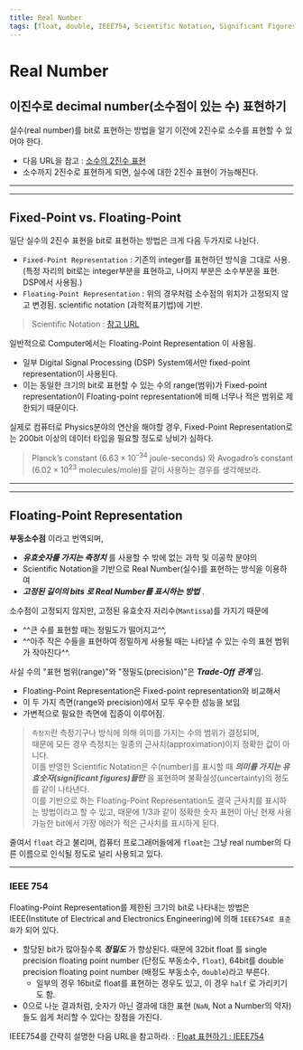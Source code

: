 ```yaml
---
title: Real Number
tags: [float, double, IEEE754, Scientific Notation, Significant Figures]
---
```


# Real Number

## 이진수로 decimal number(소수점이 있는 수) 표현하기

실수(real number)를 bit로 표현하는 방법을 알기 이전에 2진수로 소수를 표현할 수 있어야 한다.

* 다음 URL을 참고 : [소수의 2진수 표현](https://dsaint31.tistory.com/428)
* 소수까지 2진수로 표현하게 되면, 실수에 대한 2진수 표현이 가능해진다. 

---

---

## Fixed-Point vs. Floating-Point

일단 실수의 2진수 표현을 bit로 표현하는 방법은 크게 다음 두가지로 나뉜다.

* `Fixed-Point Representation` : 기존의 integer를 표현하던 방식을 그대로 사용. (특정 자리의 bit로는 integer부분을 표현하고, 나머지 부분은 소수부분을 표현. DSP에서 사용됨.)
* `Floating-Point Representation` : 위의 경우처럼 소수점의 위치가 고정되지 않고 변경됨. scientific notation (과학적표기법)에 기반.

> Scientific Notation : [참고 URL](https://dsaint31.tistory.com/247)

일반적으로 Computer에서는 Floating-Point Representation 이 사용됨.

* 일부 Digital Signal Processing (DSP) System에서만 fixed-point representation이 사용된다. 
* 이는 동일한 크기의 bit로 표현할 수 있는 수의 range(범위)가 Fixed-point representation이 Floating-point representation에 비해 너무나 적은 범위로 제한되기 때문이다.  
  
실제로 컴퓨터로 Physics분야의 연산을 해야할 경우, Fixed-Point Representation로는 200bit 이상의 데이터 타입을 필요할 정도로 낭비가 심하다.

> Planck’s constant ($6.63 × 10^{–34}$ joule-seconds) 와 Avogadro’s constant ($6.02 × 10^{23}$ molecules/mole)를 같이 사용하는 경우를 생각해보라.

---

---

## Floating-Point Representation

**부동소수점** 이라고 번역되며, 

* ***유효숫자를 가지는 측정치*** 를 사용할 수 밖에 없는 과학 및 이공학 분야의 
* Scientific Notation을 기반으로 Real Number(실수)를 표현하는 방식을 이용하여
* ***고정된 길이의 bits 로 Real Number를 표시하는 방법*** .  

소수점이 고정되지 않지만, 고정된 유효숫자 자리수(`Mantissa`)를 가지기 때문에 

* ^^큰 수를 표현할 때는 정밀도가 떨어지고^^, 
* ^^아주 작은 수들을 표현하여 정밀하게 사용될 때는 나타낼 수 있는 수의 표현 범위가 작아진다^^. 
  
사실 수의 "표현 범위(range)"와 "정밀도(precision)"은 ***Trade-Off 관계*** 임.

* Floating-Point Representation은 Fixed-point representation와 비교해서 
* 이 두 가지 측면(range와 precision)에서 모두 우수한 성능을 보임 
* 가변적으로 필요한 측면에 집중이 이루어짐. 

> `측정치`란 측정기구나 방식에 의해 의미를 가지는 수의 범위가 결정되며,  
> 때문에 모든 경우 측정치는 일종의 근사치(approximation)이지 정확한 값이 아니다.  
> 이를 반영한 Scientific Notation은 수(number)를 표시할 때 ***의미를 가지는 유효숫자(significant figures)들만*** 을 표현하며 불확실성(uncertainty)의 정도를 같이 나타낸다.  
> 이를 기반으로 하는 Floating-Point Representation도 결국 근사치를 표시하는 방법이라고 할 수 있고, 때문에 1/3과 같이 정확한 숫자 표현이 아닌 현재 사용가능한 bit에서 가장 에러가 적은 근사치를 표시하게 된다.

줄여서 `float` 라고 불리며, 컴퓨터 프로그래머들에게 `float`는 그냥 real number의 다른 이름으로 인식될 정도로 널리 사용되고 있다.

---

### IEEE 754

Floating-Point Representation를 제한된 크기의 bit로 나타내는 방법은 IEEE(Institute of Electrical and Electronics Engineering)에 의해 `IEEE754로 표준화`가 되어 있다. 

* 할당된 bit가 많아질수록 ***정밀도*** 가 향상된다. 때문에 32bit float 를 single precision floating point number (단정도 부동소수, `float`), 64bit를 double precision floating point number (배정도 부동소수, `double`)라고 부른다.
    * 일부의 경우 16bit로 float를 표현하는 경우도 있고, 이 경우 `half` 로 가리키기도 함. 
* 0으로 나눈 결과처럼, 숫자가 아닌 결과에 대한 표현 (`NaN`, Not a Number의 약자)들도 쉽게 처리할 수 있다는 장점을 가진다.

IEEE754를 간략히 설명한 다음 URL을 참고하라. : [Float 표현하기 : IEEE754](https://dsaint31.tistory.com/429)
